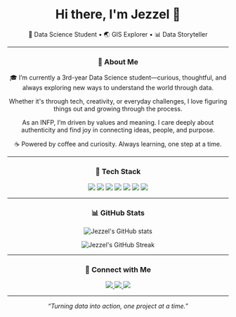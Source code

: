 <h1 align="center">Hi there, I'm Jezzel 👋</h1>
<p align="center">🌱 Data Science Student • 🌏 GIS Explorer • 📊 Data Storyteller</p>

---

<h3 align="center">🧠 About Me</h3>

<p align="center">
🎓 I’m currently a 3rd-year Data Science student—curious, thoughtful, and always exploring new ways to understand the world through data.
</p>

<p align="center">
Whether it's through tech, creativity, or everyday challenges, I love figuring things out and growing through the process.
</p>

<p align="center">
As an INFP, I’m driven by values and meaning. I care deeply about authenticity and find joy in connecting ideas, people, and purpose.
</p>

<p align="center">
☕ Powered by coffee and curiosity. Always learning, one step at a time.
</p>

---

<h3 align="center">🚀 Tech Stack</h3>

<p align="center">
  <img src="https://img.shields.io/badge/-Python-3776AB?style=flat-square&logo=python&logoColor=white" />
  <img src="https://img.shields.io/badge/-R-276DC3?style=flat-square&logo=r&logoColor=white" />
  <img src="https://img.shields.io/badge/-SQL-4479A1?style=flat-square&logo=postgresql&logoColor=white" />
  <img src="https://img.shields.io/badge/-QGIS-589632?style=flat-square&logo=qgis&logoColor=white" />
  <img src="https://img.shields.io/badge/-HTML-E34F26?style=flat-square&logo=html5&logoColor=white" />
  <img src="https://img.shields.io/badge/-Pandas-150458?style=flat-square&logo=pandas" />
  <img src="https://img.shields.io/badge/-Scikit--learn-F7931E?style=flat-square&logo=scikit-learn&logoColor=white" />
</p>

---

<h3 align="center">📊 GitHub Stats</h3>

<p align="center">
  <img src="https://github-readme-stats.vercel.app/api?username=Jzelfthr&show_icons=true&theme=tokyonight" alt="Jezzel's GitHub stats" />
</p>

<p align="center">
  <img src="https://github-readme-streak-stats.herokuapp.com/?user=Jzelfthr&theme=tokyonight" alt="Jezzel's GitHub Streak" />
</p>

---

<h3 align="center">💬 Connect with Me</h3>

<p align="center">
  <a href="https://www.linkedin.com/in/jezzel-faith-gier" target="_blank">
    <img src="https://img.shields.io/badge/-LinkedIn-0077B5?style=for-the-badge&logo=linkedin&logoColor=white" />
  </a>
  <a href="mailto:gier.jezzelfaith@gmail.com" target="_blank">
    <img src="https://img.shields.io/badge/-Email-EA4335?style=for-the-badge&logo=gmail&logoColor=white" />
  </a>
  <a href="https://www.instagram.com/jzelfthr/" target="_blank">
    <img src="https://img.shields.io/badge/-Instagram-E4405F?style=for-the-badge&logo=instagram&logoColor=white" />
  </a>
</p>

---

<p align="center"><i>“Turning data into action, one project at a time.”</i></p>

